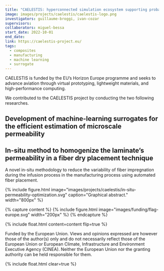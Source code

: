 ```yaml
---
title: "CAELESTIS: hyperconnected simulation ecosystem supporting probabilistic design and predictive manufacturing of next generation aircraft structures"
image: images/projects/caelestis/caelestis-logo.png
investigators: guillaume-broggi, ivan-cozar
supervisors: 
collaborators: miguel-bessa
start_date: 2022-10-01
end_date:
link: https://caelestis-project.eu/
tags:
  - composites
  - manufacturing
  - machine learning
  - surrogate
---
```


<!-- excerpt start -->
CAELESTIS is funded by the EU’s Horizon Europe programme and seeks to advance aviation through virtual prototyping, lightweight materials, and high-performance computing.
<!-- excerpt end -->

We contributed to the CAELESTIS project by conducting the two following researches.

## Development of machine-learning surrogates for the efficient estimation of microscale permeability

## In-situ method to homogenize the laminate’s permeability in a fiber dry placement technique 

A novel in-situ methodology to reduce the variability of fiber impregnation during the infusion process in the manufacturing process using automated fiber placement.

{%
  include figure.html
  image="images/projects/caelestis/in-situ-permeability-optimization.svg"
  caption="Graphical abstract."
  width="800px"
%}

{% capture content %}
  {% 
    include figure.html
    image="images/funding/flag-europe.svg"
    width="200px"
   %}
{% endcapture %}

{%
  include float.html
  content=content
  flip=true
%}

Funded by the European Union. Views and opinions expressed are however those of the author(s) only and do not necessarily reflect those of the European Union or European Climate, Infrastructure and Environment Executive Agency (CINEA). Neither the European Union nor the granting authority can be held responsible for them.

{% include float.html clear=true %}